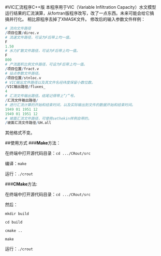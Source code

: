 #VIC汇流程序C++版
本程序用于VIC（Variable Infiltration Capacity）水文模型运行结果的汇流演算，从fortran版程序改写，改了一点东西。未来可能会给它搞搞并行化。
相比原程序去掉了XMASK文件。
修改后的输入参数文件样例：
``` R
# 流向文件路径
/项目位置/direc.v
# 流速文件路径，可设为F后带上均一值。
F
1.50
# 水力扩散文件路径，可设为F后带上均一值。
F
800
# 产流面积比例文件路径，可设为F后带上均一值。
/项目位置/fract.v
# 站点参数文件路径。
/项目位置/stnloc.v
# VIC输出文件路径以及其文件名经纬度保留小数位数。
/VIC输出路径/fluxes_
4
# 汇流文件输出路径。结尾记得带上“/”号。
/汇流文件输出路径/
# 进行汇流计算的开始和结束时间，以及实际输出到文件的数据开始和结束时间。
1949 01 1951 12 
1949 01 1951 12 
# 坡面汇流文件路径，可使用sethekin样例自带的。
/坡面汇流文件路径/UH.all
```
其他格式不变。


##使用方式
###**Make**方法：

在终端中打开源代码目录：`cd .../CRout/src`

编译：`make`

运行：`./crout`


###**CMake**方法:

在终端中打开源代码目录：`cd .../CRout/src`

然后：

`mkdir build`

`cd build`

`cmake ..`

`make`

运行：`./crout`
